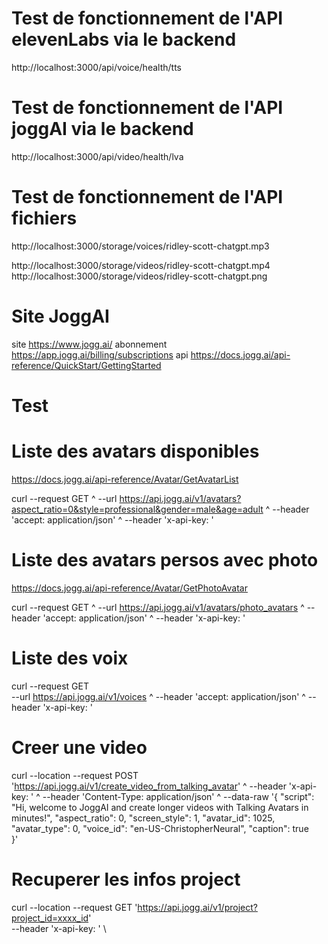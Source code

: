 # Test de fonctionnement de l'API elevenLabs via le backend
  http://localhost:3000/api/voice/health/tts

# Test de fonctionnement de l'API joggAI via le backend
  http://localhost:3000/api/video/health/lva

# Test de fonctionnement de l'API fichiers
  http://localhost:3000/storage/voices/ridley-scott-chatgpt.mp3
  
  http://localhost:3000/storage/videos/ridley-scott-chatgpt.mp4
  http://localhost:3000/storage/videos/ridley-scott-chatgpt.png

# Site JoggAI

  site        https://www.jogg.ai/
  abonnement  https://app.jogg.ai/billing/subscriptions
  api         https://docs.jogg.ai/api-reference/QuickStart/GettingStarted

# Test


  # Liste des avatars disponibles

  https://docs.jogg.ai/api-reference/Avatar/GetAvatarList

  curl --request GET ^
    --url https://api.jogg.ai/v1/avatars?aspect_ratio=0&style=professional&gender=male&age=adult ^
    --header 'accept: application/json' ^
    --header 'x-api-key: <api-key>'

  # Liste des avatars persos avec photo

  https://docs.jogg.ai/api-reference/Avatar/GetPhotoAvatar
  
  curl --request GET ^
    --url https://api.jogg.ai/v1/avatars/photo_avatars ^
    --header 'accept: application/json' ^
    --header 'x-api-key: <api-key>'

  # Liste des voix

  curl --request GET \
    --url https://api.jogg.ai/v1/voices ^
    --header 'accept: application/json' ^
    --header 'x-api-key: <api-key>'

  # Creer une video

  curl --location --request POST 'https://api.jogg.ai/v1/create_video_from_talking_avatar' ^
  --header 'x-api-key: <your-api-key>' ^
  --header 'Content-Type: application/json' ^
  --data-raw '{
      "script": "Hi, welcome to JoggAI and create longer videos with Talking Avatars in minutes!",
      "aspect_ratio": 0,
      "screen_style": 1,
      "avatar_id": 1025,
      "avatar_type": 0,
      "voice_id": "en-US-ChristopherNeural",
      "caption": true   
  }'

  # Recuperer les infos project

curl --location --request GET 'https://api.jogg.ai/v1/project?project_id=xxxx_id' \
--header 'x-api-key: <your-api-key>' \


